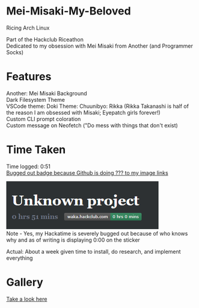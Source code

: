 # Mei-Misaki-My-Beloved
Ricing Arch Linux  

Part of the Hackclub Riceathon  
Dedicated to my obsession with Mei Misaki from Another (and Programmer Socks)  

# Features
Another: Mei Misaki Background  
Dark Filesystem Theme  
VSCode theme: Doki Theme: Chuunibyo: Rikka (Rikka Takanashi is half of the reason I am obsessed with Misaki; Eyepatch girls forever!)  
Custom CLI prompt coloration  
Custom message on Neofetch ("Do mess with things that don't exist)  

# Time Taken
Time logged: 0:51  
[Bugged out badge because Github is doing ??? to my image links](https://waka.hackclub.com/api/badge/U081686E34P/interval:today/project:-)  
  
![image](time.png)  
Note - Yes, my Hackatime is severely bugged out because of who knows why and as of writing is displaying 0:00 on the sticker  

Actual: About a week given time to install, do research, and implement everything  

# Gallery

[Take a look here](/gallery/)  
